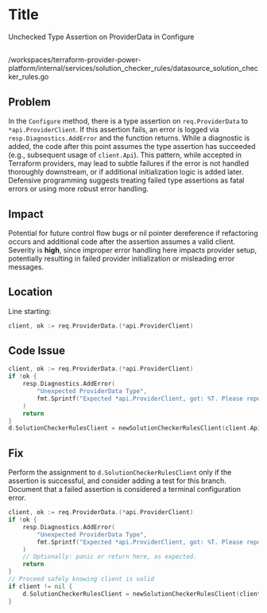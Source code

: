 # Title

Unchecked Type Assertion on ProviderData in Configure

##

/workspaces/terraform-provider-power-platform/internal/services/solution_checker_rules/datasource_solution_checker_rules.go

## Problem

In the `Configure` method, there is a type assertion on `req.ProviderData` to `*api.ProviderClient`. If this assertion fails, an error is logged via `resp.Diagnostics.AddError` and the function returns. While a diagnostic is added, the code after this point assumes the type assertion has succeeded (e.g., subsequent usage of `client.Api`). This pattern, while accepted in Terraform providers, may lead to subtle failures if the error is not handled thoroughly downstream, or if additional initialization logic is added later. Defensive programming suggests treating failed type assertions as fatal errors or using more robust error handling.

## Impact

Potential for future control flow bugs or nil pointer dereference if refactoring occurs and additional code after the assertion assumes a valid client. Severity is **high**, since improper error handling here impacts provider setup, potentially resulting in failed provider initialization or misleading error messages.

## Location

Line starting:
```go
client, ok := req.ProviderData.(*api.ProviderClient)
```

## Code Issue

```go
client, ok := req.ProviderData.(*api.ProviderClient)
if !ok {
    resp.Diagnostics.AddError(
        "Unexpected ProviderData Type",
        fmt.Sprintf("Expected *api.ProviderClient, got: %T. Please report this issue to the provider developers.", req.ProviderData),
    )
    return
}
d.SolutionCheckerRulesClient = newSolutionCheckerRulesClient(client.Api)
```

## Fix

Perform the assignment to `d.SolutionCheckerRulesClient` only if the assertion is successful, and consider adding a test for this branch. Document that a failed assertion is considered a terminal configuration error.

```go
client, ok := req.ProviderData.(*api.ProviderClient)
if !ok {
    resp.Diagnostics.AddError(
        "Unexpected ProviderData Type",
        fmt.Sprintf("Expected *api.ProviderClient, got: %T. Please report this issue to the provider developers.", req.ProviderData),
    )
    // Optionally: panic or return here, as expected.
    return
}
// Proceed safely knowing client is valid
if client != nil {
    d.SolutionCheckerRulesClient = newSolutionCheckerRulesClient(client.Api)
}
```
